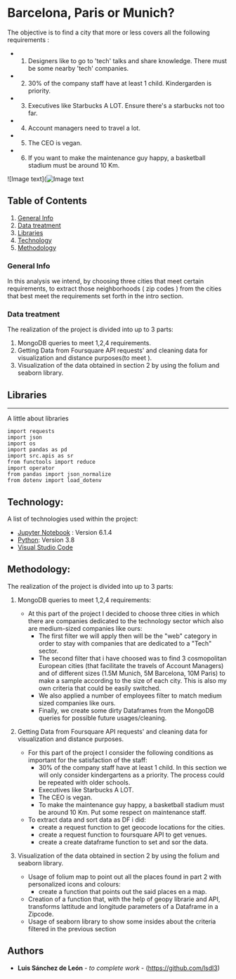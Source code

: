 # Barcelona, Paris or Munich?

The objective is to find a city that more or less covers all the following requirements :

- 1. Designers like to go to 'tech' talks and share knowledge. There must be some nearby 'tech' companies.
- 2. 30% of the company staff have at least 1 child. Kindergarden is priority. 
- 3. Executives like Starbucks A LOT. Ensure there's a starbucks not too far.
- 4. Account managers need to travel a lot.
- 5. The CEO is vegan.
- 6. If you want to make the maintenance guy happy, a basketball stadium must be around 10 Km.


![Image text](![Image text](https://media-cdn.tripadvisor.com/media/photo-b/2560x500/15/4d/45/49/province-of-barcelona.jpg)


## Table of Contents
1. [General Info](#general-info)
2. [Data treatment](#Data-treatment)
3. [Libraries](#Libraries)
4. [Technology](#Technology)
5. [Methodology](#Methodology)

### General Info

In this analysis we intend, by choosing three cities that meet certain requirements, to extract those neighborhoods ( zip codes ) from the cities that best meet the requirements set forth in the intro section. 

### Data treatment

The realization of the project is divided into up to 3 parts: 
1. MongoDB queries to meet 1,2,4 requirements. 
2. Getting Data from Foursquare API requests' and cleaning data for visualization and distance purposes(to meet ). 
3. Visualization of the data obtained in section 2 by using the folium and seaborn library. 

## Libraries

***
A little about libraries
```
import requests
import json
import os
import pandas as pd
import src.apis as sr
from functools import reduce
import operator
from pandas import json_normalize
from dotenv import load_dotenv

```

## Technology: 

A list of technologies used within the project:
* [Jupyter Notebook](https://jupyter.org/) : Version 6.1.4
* [Python](https://www.python.org/): Version 3.8
* [Visual Studio Code](https://code.visualstudio.com/)

## Methodology: 

The realization of the project is divided into up to 3 parts: 
1. MongoDB queries to meet 1,2,4 requirements: 
    - At this part of the project I decided to choose three cities in which there are companies dedicated   to the technology sector which also are medium-sized companies like ours:
        - The first filter we will apply then will be the "web" category in order to stay with companies that are dedicated to a "Tech" sector. 
        - The second filter that i have choosed was to find 3 cosmopolitan European cities (that facilitate the travels of Account Managers) and of different sizes (1.5M Munich, 5M Barcelona, 10M Paris) to make a sample according to the size of each city. This is also my own criteria that could be easily switched.
        - We also applied a number of employees filter  to match medium sized companies like ours. 
        - Finally, we create some dirty Dataframes from the MongoDB queries for possible future usages/cleaning.
    
2. Getting Data from Foursquare API requests' and cleaning data for visualization and distance purposes.
    - For this part of the project I consider the following conditions as important for the satisfaction of the staff:
        - 30% of the company staff have at least 1 child. In this section we will only consider kindergartens as a priority. The process could be repeated with older schools.  
        - Executives like Starbucks A LOT.
        - The CEO is vegan.
        - To make the maintenance guy happy, a basketball stadium must be around 10 Km. Put some respect on maintenance staff.
    - To extract data and sort data as DF i did:
        - create a request function to get geocode locations for the cities. 
        - create a request function to foursquare API to get venues. 
        - create a create dataframe function to set and sor the data.
3. Visualization of the data obtained in section 2 by using the folium and seaborn library.
    - Usage of folium map to point out all the places found in part 2 with personalized icons and colours:
        - create a function that points out the said places en a map.
    - Creation of a function that, with the help of geopy librarie and API, transforms lattitude and longitude parameters of a Dataframe in a Zipcode. 
    - Usage of seaborn library to show some insides about the criteria filtered in the previous section


## Authors

* **Luis Sánchez de León** - *to complete work* - (https://github.com/lsdl3)